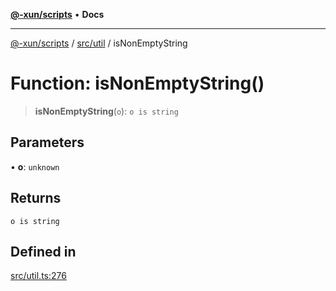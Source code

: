 [**@-xun/scripts**](../../../README.md) • **Docs**

***

[@-xun/scripts](../../../README.md) / [src/util](../README.md) / isNonEmptyString

# Function: isNonEmptyString()

> **isNonEmptyString**(`o`): `o is string`

## Parameters

• **o**: `unknown`

## Returns

`o is string`

## Defined in

[src/util.ts:276](https://github.com/Xunnamius/xscripts/blob/8feaaa78a9f524f02e4cc9204ef84f329d31ab94/src/util.ts#L276)
